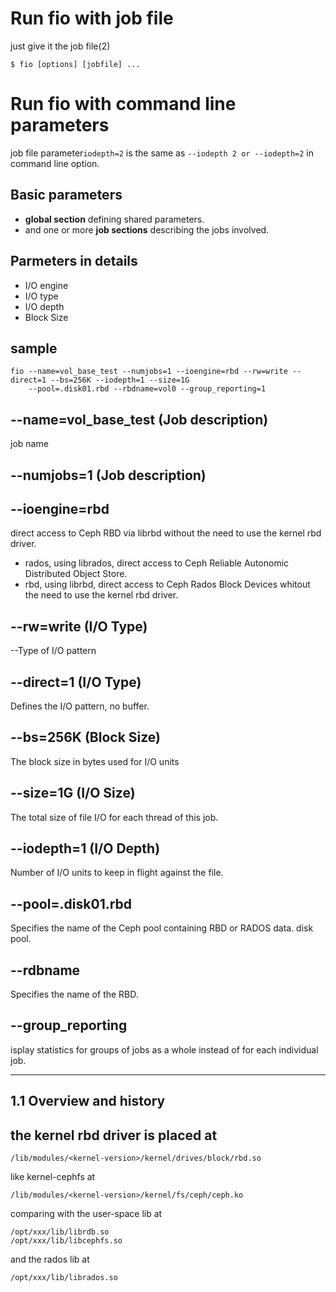 # Run fio with job file
just give it the job file(2)
```
$ fio [options] [jobfile] ...
```

# Run fio with command line parameters

job file parameter`iodepth=2` is the same as `--iodepth 2 or --iodepth=2` in command line option.

## Basic parameters
- **global section** defining shared parameters.
- and one or more **job sections** describing the jobs involved. 

## Parmeters in details
- I/O engine
- I/O type
- I/O depth
- Block Size

## sample
```
fio --name=vol_base_test --numjobs=1 --ioengine=rbd --rw=write --direct=1 --bs=256K --iodepth=1 --size=1G
    --pool=.disk01.rbd --rbdname=vol0 --group_reporting=1
```
## --name=vol_base_test (Job description)
job name

## --numjobs=1 (Job description)

## --ioengine=rbd
direct access to Ceph RBD via librbd without the need to use the kernel rbd driver.
 
- rados, using librados, direct access to Ceph Reliable Autonomic Distributed Object Store.
- rbd, using librbd, direct access to Ceph Rados Block Devices whitout the need to use the kernel rbd driver. 
 
## --rw=write (I/O Type)
--Type of I/O pattern

## --direct=1 (I/O Type)
Defines the I/O pattern, no buffer.

## --bs=256K (Block Size)
The block size in bytes used for I/O units

## --size=1G (I/O Size)
The total size of file I/O for each thread of this job.

## --iodepth=1 (I/O Depth)
Number of I/O units to keep in flight against the file.

## --pool=.disk01.rbd 
Specifies the name of the Ceph pool containing RBD or RADOS data. disk pool.

## --rdbname
Specifies the name of the RBD.

## --group_reporting
isplay statistics for groups of jobs as a whole instead of for each individual job.

----
## 1.1 Overview and history


## the kernel rbd driver is placed at
```
/lib/modules/<kernel-version>/kernel/drives/block/rbd.so
```
like kernel-cephfs at
```
/lib/modules/<kernel-version>/kernel/fs/ceph/ceph.ko
```
comparing with the user-space lib at
```
/opt/xxx/lib/librdb.so
/opt/xxx/lib/libcephfs.so
```
and the rados lib at
```
/opt/xxx/lib/librados.so
```
